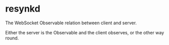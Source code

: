 # resynkd

The WebSocket Observable relation between client and server.

Either the server is the Observable and the client observes, or the other way round.
